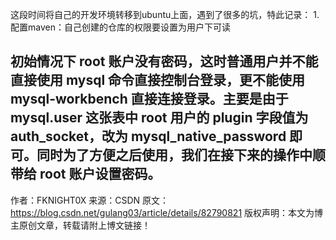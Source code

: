 这段时间将自己的开发环境转移到ubuntu上面，遇到了很多的坑，特此记录：
1.配置maven：自己创建的仓库的权限要设置为用户下可读



初始情况下 root 账户没有密码，这时普通用户并不能直接使用 mysql 命令直接控制台登录，更不能使用 mysql-workbench 直接连接登录。主要是由于 mysql.user 这张表中 root 用户的 plugin 字段值为 auth_socket，改为 mysql_native_password 即可。同时为了方便之后使用，我们在接下来的操作中顺带给 root 账户设置密码。
--------------------- 
作者：FKNIGHT0X 
来源：CSDN 
原文：https://blog.csdn.net/gulang03/article/details/82790821 
版权声明：本文为博主原创文章，转载请附上博文链接！